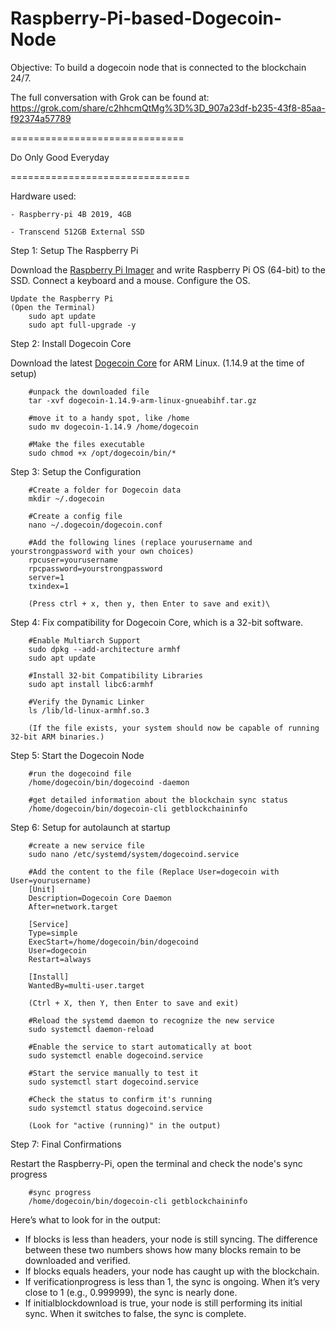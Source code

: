 # Raspberry-Pi-based-Dogecoin-Node

Objective:
To build a dogecoin node that is connected to the blockchain 24/7.

The full conversation with Grok can be found at:
https://grok.com/share/c2hhcmQtMg%3D%3D_907a23df-b235-43f8-85aa-f92374a57789

==============================

Do Only Good Everyday

===============================

Hardware used: 
   
    - Raspberry-pi 4B 2019, 4GB
    
    - Transcend 512GB External SSD

Step 1: Setup The Raspberry Pi

Download the [Raspberry Pi Imager](https://www.raspberrypi.com/software/) and write  Raspberry Pi OS (64-bit) to the SSD. 
Connect a keyboard and a mouse. 
Configure the OS.

    Update the Raspberry Pi
    (Open the Terminal)
        sudo apt update
        sudo apt full-upgrade -y

Step 2: Install Dogecoin Core

Download the latest [Dogecoin Core](https://github.com/dogecoin/dogecoin/releases) for ARM Linux. (1.14.9 at the time of setup)

        #unpack the downloaded file
        tar -xvf dogecoin-1.14.9-arm-linux-gnueabihf.tar.gz

        #move it to a handy spot, like /home
        sudo mv dogecoin-1.14.9 /home/dogecoin

        #Make the files executable
        sudo chmod +x /opt/dogecoin/bin/*

Step 3: Setup the Configuration

        #Create a folder for Dogecoin data
        mkdir ~/.dogecoin

        #Create a config file
        nano ~/.dogecoin/dogecoin.conf

        #Add the following lines (replace yourusername and yourstrongpassword with your own choices)
        rpcuser=yourusername
        rpcpassword=yourstrongpassword
        server=1
        txindex=1

        (Press ctrl + x, then y, then Enter to save and exit)\

Step 4: Fix compatibility for Dogecoin Core, which is a 32-bit software.

        #Enable Multiarch Support
        sudo dpkg --add-architecture armhf
        sudo apt update

        #Install 32-bit Compatibility Libraries
        sudo apt install libc6:armhf

        #Verify the Dynamic Linker
        ls /lib/ld-linux-armhf.so.3

        (If the file exists, your system should now be capable of running 32-bit ARM binaries.)

Step 5: Start the Dogecoin Node

        #run the dogecoind file
        /home/dogecoin/bin/dogecoind -daemon

        #get detailed information about the blockchain sync status
        /home/dogecoin/bin/dogecoin-cli getblockchaininfo

Step 6: Setup for autolaunch at startup

        #create a new service file
        sudo nano /etc/systemd/system/dogecoind.service

        #Add the content to the file (Replace User=dogecoin with User=yourusername)
        [Unit]
        Description=Dogecoin Core Daemon
        After=network.target

        [Service]
        Type=simple
        ExecStart=/home/dogecoin/bin/dogecoind
        User=dogecoin
        Restart=always

        [Install]
        WantedBy=multi-user.target

        (Ctrl + X, then Y, then Enter to save and exit)

        #Reload the systemd daemon to recognize the new service
        sudo systemctl daemon-reload

        #Enable the service to start automatically at boot
        sudo systemctl enable dogecoind.service

        #Start the service manually to test it
        sudo systemctl start dogecoind.service

        #Check the status to confirm it's running
        sudo systemctl status dogecoind.service

        (Look for "active (running)" in the output)

Step 7: Final Confirmations

  Restart the Raspberry-Pi, open the terminal and check the node's sync progress

        #sync progress
        /home/dogecoin/bin/dogecoin-cli getblockchaininfo

  Here’s what to look for in the output:

  - If blocks is less than headers, your node is still syncing. The difference between these two numbers shows how many blocks remain to be downloaded and verified.
  - If blocks equals headers, your node has caught up with the blockchain.
  - If verificationprogress is less than 1, the sync is ongoing. When it’s very close to 1 (e.g., 0.999999), the sync is nearly done.
  - If initialblockdownload is true, your node is still performing its initial sync. When it switches to false, the sync is complete.
